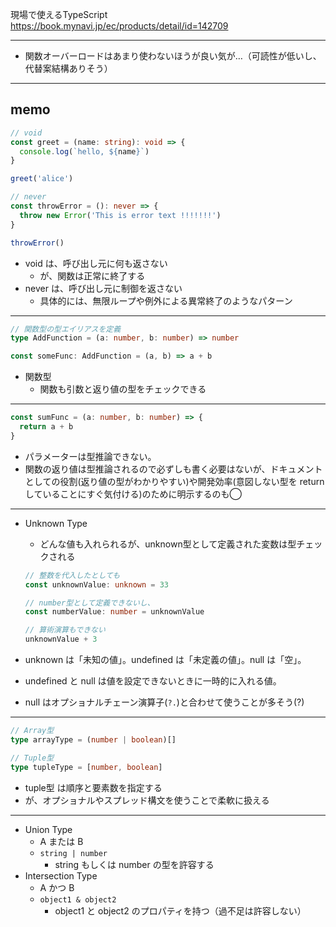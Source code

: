 現場で使えるTypeScript<br>
https://book.mynavi.jp/ec/products/detail/id=142709

---
- 関数オーバーロードはあまり使わないほうが良い気が…（可読性が低いし、代替案結構ありそう）
---

## memo

```ts
// void
const greet = (name: string): void => {
  console.log(`hello, ${name}`)
}

greet('alice')

// never
const throwError = (): never => {
  throw new Error('This is error text !!!!!!!')
}

throwError()
```
- void は、呼び出し元に何も返さない
  - が、関数は正常に終了する
- never は、呼び出し元に制御を返さない
  - 具体的には、無限ループや例外による異常終了のようなパターン

---

```ts
// 関数型の型エイリアスを定義
type AddFunction = (a: number, b: number) => number

const someFunc: AddFunction = (a, b) => a + b
```
- 関数型
  - 関数も引数と返り値の型をチェックできる

---

```ts
const sumFunc = (a: number, b: number) => {
  return a + b
}
```
- パラメーターは型推論できない。
- 関数の返り値は型推論されるので必ずしも書く必要はないが、ドキュメントとしての役割(返り値の型がわかりやすい)や開発効率(意図しない型を return していることにすぐ気付ける)のために明示するのも◯

---

- Unknown Type
  - どんな値も入れられるが、unknown型として定義された変数は型チェックされる

  ```ts
  // 整数を代入したとしても
  const unknownValue: unknown = 33
  
  // number型として定義できないし、
  const numberValue: number = unknownValue
  
  // 算術演算もできない
  unknownValue + 3
  ```

- unknown は「未知の値」。undefined は「未定義の値」。null は「空」。
- undefined と null は値を設定できないときに一時的に入れる値。
- null はオプショナルチェーン演算子(`?.`)と合わせて使うことが多そう(?)


---

```ts
// Array型
type arrayType = (number | boolean)[]

// Tuple型
type tupleType = [number, boolean]
```
- tuple型 は順序と要素数を指定する
- が、オプショナルやスプレッド構文を使うことで柔軟に扱える

---

- Union Type
  - A または B
  - `string | number`
    - string もしくは number の型を許容する
- Intersection Type
  - A かつ B
  - `object1 & object2`
    - object1 と object2 のプロパティを持つ（過不足は許容しない）
